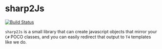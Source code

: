 # sharp2Js
[![Build Status](https://travis-ci.org/castle-it/sharp2Js.svg?branch=master)](https://travis-ci.org/castle-it/sharp2Js)

`sharp2Js` is a small library that can create javascript objects that mirror your `C#` POCO classes, and you can easily redirect that output to `T4` templates like we do.

